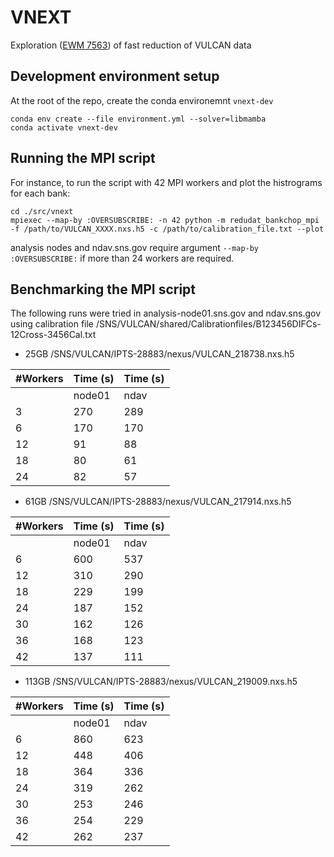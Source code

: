 VNEXT
=====

Exploration ([EWM 7563](chttps://ornlrse.clm.ibmcloud.com/ccm/web/projects/Neutron%20Data%20Project%20%28Change%20Management%29#action=com.ibm.team.workitem.viewWorkItem&id=7563)) of fast reduction of VULCAN data


Development environment setup
-----------------------------

At the root of the repo, create the conda environemnt `vnext-dev`

```
conda env create --file environment.yml --solver=libmamba
conda activate vnext-dev
```

Running the MPI script
----------------------

For instance, to run the script with 42 MPI workers and plot the histrograms for each bank:

```
cd ./src/vnext
mpiexec --map-by :OVERSUBSCRIBE: -n 42 python -m redudat_bankchop_mpi -f /path/to/VULCAN_XXXX.nxs.h5 -c /path/to/calibration_file.txt --plot
```

analysis nodes and ndav.sns.gov require argument `--map-by :OVERSUBSCRIBE:` if more than 24 workers are required.

Benchmarking the MPI script
---------------------------

The following runs were tried in analysis-node01.sns.gov and ndav.sns.gov using calibration file
/SNS/VULCAN/shared/Calibrationfiles/B123456DIFCs-12Cross-3456Cal.txt

- 25GB /SNS/VULCAN/IPTS-28883/nexus/VULCAN_218738.nxs.h5

| #Workers | Time (s) | Time (s) |
|----------|----------|----------|
|          |  node01  |  ndav    |
|  3       |  270     |  289     |
|  6       |  170     |  170     |
| 12       |   91     |   88     |
| 18       |   80     |   61     |
| 24       |   82     |   57     |

- 61GB /SNS/VULCAN/IPTS-28883/nexus/VULCAN_217914.nxs.h5

| #Workers | Time (s) | Time (s) |
|----------|----------|----------|
|          |  node01  |  ndav    |
|  6       |  600     |  537     |
| 12       |  310     |  290     |
| 18       |  229     |  199     |
| 24       |  187     |  152     |
| 30       |  162     |  126     |
| 36       |  168     |  123     |
| 42       |  137     |  111     |

- 113GB /SNS/VULCAN/IPTS-28883/nexus/VULCAN_219009.nxs.h5

| #Workers | Time (s) | Time (s) |
|----------|----------|----------|
|          |  node01  |  ndav    |
|  6       |  860     |  623     |
| 12       |  448     |  406     |
| 18       |  364     |  336     |
| 24       |  319     |  262     |
| 30       |  253     |  246     |
| 36       |  254     |  229     |
| 42       |  262     |  237     |
